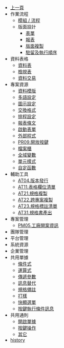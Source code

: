 * [上一頁](../README.md)
* 作業流程
    * [模組 / 流程](FlowItem/README)
    * 版面設計
        * [表單](FORM/README)
        * [報表]()
        * [版面複製]()
        * [駐留及執行順序](WidgetOrder/README)
* 資料表格
    * [資料表](Physical)
    * [檢視表](Logical/README)
    * [資料交易](Positing)
* 專案資源
    * [資料模版](Commodule)
    * [多語設定](Multilingual)
    * [圖示設定](Icon/README)
    * [交換格式](Exformat)
    * [排程設定](Schedule)
    * [報表條文](Clause)
    * [啟動表單](StartupForm)
    * [外部程式](ExternalProgram)
    * [PR09.開放按鍵](ExternalCallButton/README)
    * [檔案櫃](FileCabinet)
    * [全域變數](GlobalVariable)
    * [單元樣式](UnitStyle)
    * [自定函數](CustomFunction)
* 輔助工具
    * [AT04.版本發行](Publish/README)
    * [AT11.表格欄位清單](TableFields/README)
    * [AT21.規格複製](Copy/README)
    * [AT22.跨專案複製](CopyProject/README)
    * [AT23.規格標註清單](TemplateMark/README)
    * [AT31.規格書產出](Specification/README)
* 專案管理
    * [PM05.工廠開案資訊](NewProjectNotify/README)
* 團隊管理
* 平台管理
* 系統資源
* 企業管理
* 共用單據
    * [條件式]()
    * [運算式](Expression/README)
    * [傳遞參數](Parameter/README)
    * [訊息替代](Replace/README)
    * [規格備註]()
    * [打樣]()
    * [快顯選單]()
    * [按鍵執行條件訊息]()
* 共用通則
    * [開啟單據](RulesDialog/README)
    * [按鍵操作](RulesButton/README)
    * [其它](RulesOther/README)
* [history]()